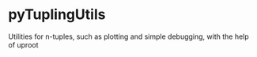 # pyTuplingUtils
Utilities for n-tuples, such as plotting and simple debugging, with the help of uproot
